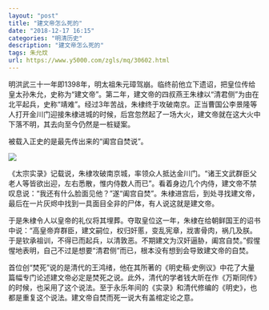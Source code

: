 ```yaml
---
layout: "post"
title: "建文帝怎么死的"
date: "2018-12-17 16:15"
categories: "明清历史"
description: "建文帝怎么死的"
tags: 朱允炆
url: https://www.y5000.com/zgls/mq/30602.html
---
```






明洪武三十一年即1398年，明太祖朱元璋驾崩。临终前他立下遗诏，把皇位传给皇太孙朱允，史称为“建文帝”。第二年，建文帝的四叔燕王朱棣以“清君侧”为由在北平起兵，史称“靖难”。经过3年苦战，朱棣终于攻破南京。正当曹国公李景隆等人打开金川门迎接朱棣进城的时候，后宫忽然起了一场大火，建文帝就在这大火中下落不明，其去向至今仍然是一桩疑案。

被载入正史的是最先传出来的“阖宫自焚说”。

![](https://img.y5000.com/uploads/allimg/180601/8-1P60114424G05.jpg)

《太宗实录》记载说，朱棣攻破南京城，率领众人抵达金川门。“诸王文武群臣父老人等皆欲出迎，左右悉散，惟内侍数人而已”。看着身边几个内侍，建文帝不禁叹息说：“我还有什么脸面见他？”遂“阖宫自焚”。朱棣进宫后，到处寻找建文帝，最后在一片灰烬中找到一具面目全非的尸体，有人说这就是建文帝。

于是朱棣令人以皇帝的礼仪将其埋葬。夺取皇位这一年，朱棣在给朝鲜国王的诏书中说：“高皇帝弃群臣，建文嗣位，权归奸慝，变乱宪章，戕害骨肉，祸几及朕。于是钦承祖训，不得已而起兵，以清敦恶。不期建文为汉奸逼胁，阖宫自焚。”假惺惺地表明，自己不过是想要“清君侧”而已，根本没有想到会导致建文帝的自焚。

首位创“焚死”说的是清代的王鸿绪，他在其所著的《明史稿·史例议》中花了大量篇幅专门论述建文帝必定是焚死之说。此外，清代的学者钱大昕在作《万斯同传》的时候，也采用了这个说法。至于永乐年间的《实录》和清代修编的《明史》，也都是重复这个说法。建文帝自焚而死一说大有盖棺定论之意。
